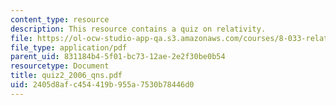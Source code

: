 ```yaml
---
content_type: resource
description: This resource contains a quiz on relativity.
file: https://ol-ocw-studio-app-qa.s3.amazonaws.com/courses/8-033-relativity-fall-2006/2405d8afc454419b955a7530b78446d0_quiz2_2006_qns.pdf
file_type: application/pdf
parent_uid: 831184b4-5f01-bc73-12ae-2e2f30be0b54
resourcetype: Document
title: quiz2_2006_qns.pdf
uid: 2405d8af-c454-419b-955a-7530b78446d0
---
```

